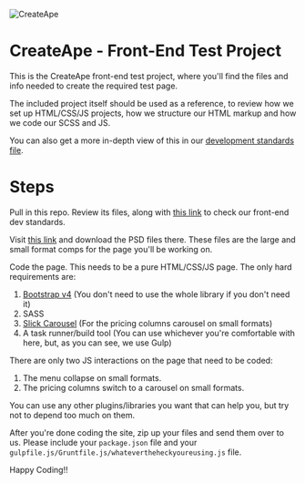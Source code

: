 ![CreateApe](http://createape.com/wp-content/uploads/2017/09/logo-B.png)

# CreateApe - Front-End Test Project
This is the CreateApe front-end test project, where you'll find the files and info needed to create the required test page.

The included project itself should be used as a reference, to review how we set up HTML/CSS/JS projects, how we structure our HTML markup and how we code our SCSS and JS.

You can also get a more in-depth view of this in our [development standards file](https://docs.google.com/document/d/1lGfF2MJtI1-hH_61b8_Li7eq-DmtjnVv-tBghdKJmyg/edit?usp=sharing).

# Steps
Pull in this repo. Review its files, along with [this link](https://docs.google.com/document/d/1lGfF2MJtI1-hH_61b8_Li7eq-DmtjnVv-tBghdKJmyg/edit?usp=sharing) to check our front-end dev standards.

Visit [this link](https://www.dropbox.com/sh/dltgsks9m4y5x3v/AABULShwYX8kuFD-Ro-78gQPa?dl=0) and download the PSD files there. These files are the large and small format comps for the page you'll be working on.

Code the page. This needs to be a pure HTML/CSS/JS page. The only hard requirements are:
1. [Bootstrap v4](https://getbootstrap.com/) (You don't need to use the whole library if you don't need it)
2. SASS
3. [Slick Carousel](http://kenwheeler.github.io/slick/) (For the pricing columns carousel on small formats)
4. A task runner/build tool (You can use whichever you're comfortable with here, but, as you can see, we use Gulp)

There are only two JS interactions on the page that need to be coded:
1. The menu collapse on small formats.
2. The pricing columns switch to a carousel on small formats.

You can use any other plugins/libraries you want that can help you, but try not to depend too much on them.

After you're done coding the site, zip up your files and send them over to us. Please include your `package.json` file and your `gulpfile.js/Gruntfile.js/whatevertheheckyoureusing.js` file.

Happy Coding!!

